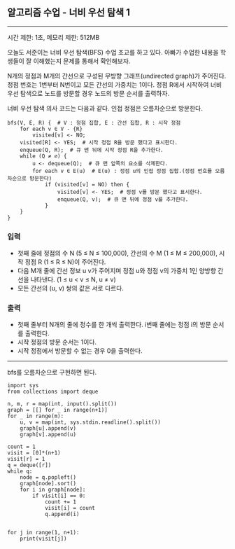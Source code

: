## 알고리즘 수업 - 너비 우선 탐색 1

---

시간 제한: 1초, 메모리 제한: 512MB

오늘도 서준이는 너비 우선 탐색(BFS) 수업 조교를 하고 있다. 아빠가 수업한 내용을 학생들이 잘 이해했는지 문제를 통해서 확인해보자.

N개의 정점과 M개의 간선으로 구성된 무방향 그래프(undirected graph)가 주어진다. 정점 번호는 1번부터 N번이고 모든 간선의 가중치는 1이다. 정점 R에서 시작하여 너비 우선 탐색으로 노드를 방문할 경우 노드의 방문 순서를 출력하자.

너비 우선 탐색 의사 코드는 다음과 같다. 인접 정점은 오름차순으로 방문한다.

~~~
bfs(V, E, R) {  # V : 정점 집합, E : 간선 집합, R : 시작 정점
    for each v ∈ V - {R}
        visited[v] <- NO;
    visited[R] <- YES;  # 시작 정점 R을 방문 했다고 표시한다.
    enqueue(Q, R);  # 큐 맨 뒤에 시작 정점 R을 추가한다.
    while (Q ≠ ∅) {
        u <- dequeue(Q);  # 큐 맨 앞쪽의 요소를 삭제한다.
        for each v ∈ E(u)  # E(u) : 정점 u의 인접 정점 집합.(정점 번호를 오름차순으로 방문한다)
            if (visited[v] = NO) then {
                visited[v] <- YES;  # 정점 v를 방문 했다고 표시한다.
                enqueue(Q, v);  # 큐 맨 뒤에 정점 v를 추가한다.
            }
    }
}
~~~

### 입력

- 첫째 줄에 정점의 수 N (5 ≤ N ≤ 100,000), 간선의 수 M (1 ≤ M ≤ 200,000), 시작 정점 R (1 ≤ R ≤ N)이 주어진다.
- 다음 M개 줄에 간선 정보 u v가 주어지며 정점 u와 정점 v의 가중치 1인 양방향 간선을 나타낸다. (1 ≤ u < v ≤ N, u ≠ v) 
- 모든 간선의 (u, v) 쌍의 값은 서로 다르다.

### 출력

- 첫째 줄부터 N개의 줄에 정수를 한 개씩 출력한다. i번째 줄에는 정점 i의 방문 순서를 출력한다. 
- 시작 정점의 방문 순서는 1이다. 
- 시작 정점에서 방문할 수 없는 경우 0을 출력한다.

---
bfs를 오름차순으로 구현하면 된다.

~~~
import sys
from collections import deque

n, m, r = map(int, input().split())
graph = [[] for _ in range(n+1)]
for _ in range(m):
    u, v = map(int, sys.stdin.readline().split())
    graph[u].append(v)
    graph[v].append(u)

count = 1
visit = [0]*(n+1)
visit[r] = 1
q = deque([r])
while q:
    node = q.popleft()
    graph[node].sort()
    for i in graph[node]:
        if visit[i] == 0:
            count += 1
            visit[i] = count
            q.append(i)


for j in range(1, n+1):
    print(visit[j])

~~~
